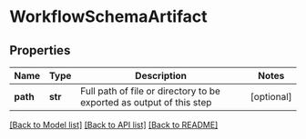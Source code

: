 # WorkflowSchemaArtifact

## Properties
Name | Type | Description | Notes
------------ | ------------- | ------------- | -------------
**path** | **str** | Full path of file or directory to be exported as output of this step | [optional] 

[[Back to Model list]](../README.md#documentation-for-models) [[Back to API list]](../README.md#documentation-for-api-endpoints) [[Back to README]](../README.md)


